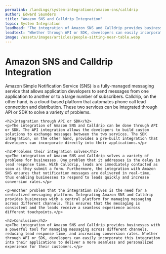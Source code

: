 ```yaml
---
permalink: /landings/system-integrations/amazon-sns/calldrip
author: Edward Saunders
title: "Amazon SNS and Calldrip Integration"
topic: System Integration
leadhead: "The integration of Amazon SNS and Calldrip provides businesses with a powerful tool for managing messaging across different channels, reducing lead response time, and increasing conversion rates"
leadtext: "Whether through API or SDK, developers can easily incorporate this integration into their applications to deliver a more seamless and personalized experience for their customers."
image: /assets/images/articles/people-sitting-near-table.webp
---
```

<div class="arttext">	<h1>Amazon SNS and Calldrip Integration</h1>
	<p>Amazon Simple Notification Service (SNS) is a fully-managed messaging service that allows application developers to send messages from one application to another or to a large number of subscribers. Calldrip, on the other hand, is a cloud-based platform that automates phone call lead connection and distribution. These two services can be integrated through API or SDK to solve a variety of problems.</p>

	<h2>Integration through API or SDK</h2>
	<p>The integration of Amazon SNS and Calldrip can be done through API or SDK. The API integration allows the developers to build custom solutions to exchange messages between the two services. The SDK integration, on the other hand, provides a pre-built integration that developers can incorporate directly into their applications.</p>

	<h2>Problems their integration solves</h2>
	<p>The integration of Amazon SNS and Calldrip solves a variety of problems for businesses. One problem that it addresses is the delay in lead response time. With Calldrip, leads are immediately contacted as soon as they submit a form. Furthermore, the integration with Amazon SNS ensures that notification messages are delivered in real-time, thus enabling businesses to respond to leads quickly and increase conversion rates.</p>

	<p>Another problem that the integration solves is the need for a centralized messaging platform. Integrating Amazon SNS and Calldrip provides businesses with a central platform for managing messaging across different channels. This ensures that the messaging is consistent and the leads receive a seamless experience across different touchpoints.</p>

	<h2>Conclusion</h2>
	<p>The integration of Amazon SNS and Calldrip provides businesses with a powerful tool for managing messaging across different channels, reducing lead response time, and increasing conversion rates. Whether through API or SDK, developers can easily incorporate this integration into their applications to deliver a more seamless and personalized experience for their customers.</p>
</div>